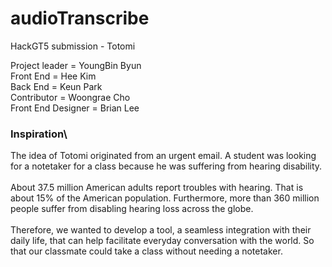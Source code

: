 # audioTranscribe
HackGT5 submission - Totomi 

Project leader      =   YoungBin Byun\
Front End           =   Hee Kim\
Back End            =   Keun Park\
Contributor         =   Woongrae Cho\
Front End Designer  =   Brian Lee


### Inspiration\
The idea of Totomi originated from an urgent email. A student was looking for a notetaker for a class because he was suffering from hearing disability.\
\
About 37.5 million American adults report troubles with hearing. That is about 15% of the American population. Furthermore, more than 360 million people suffer from disabling hearing loss across the globe.\
\
Therefore, we wanted to develop a tool, a seamless integration with their daily life, that can help facilitate everyday conversation with the world. So that our classmate could take a class without needing a notetaker.
